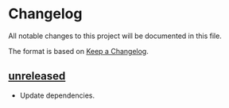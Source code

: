 # Changelog
All notable changes to this project will be documented in this file.

The format is based on [Keep a Changelog](https://keepachangelog.com/en/1.1.0/).

## [unreleased]
- Update dependencies.

[unreleased]: https://github.com/metaborg/metaborg-gradle/compare/v0.1...HEAD
[0.1]: https://github.com/metaborg/metaborg-gradle/releases/tag/v0.1
